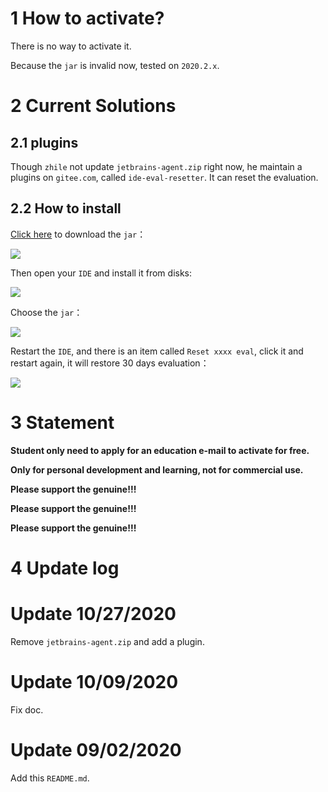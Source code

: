 # 1 How to activate?

There is no way to activate it.

Because the `jar` is invalid now, tested on `2020.2.x`.

# 2 Current Solutions

## 2.1 plugins

Though `zhile` not update `jetbrains-agent.zip` right now, he maintain a plugins on `gitee.com`, called `ide-eval-resetter`. It can reset the evaluation.

## 2.2 How to install 

[Click here](https://gitee.com/pengzhile/ide-eval-resetter/releases) to download the `jar`：

![](https://github.com/2293736867/JetBrainsActivation/blob/master/img/1.png)

Then open your `IDE` and install it from disks:

![](https://github.com/2293736867/JetBrainsActivation/blob/master/img/2.png)

Choose the `jar`：

![](https://github.com/2293736867/JetBrainsActivation/blob/master/img/3.png)

Restart the `IDE`, and there is an item called `Reset xxxx eval`, click it and restart again, it will restore 30 days evaluation：

![](https://github.com/2293736867/JetBrainsActivation/blob/master/img/4.png)


# 3 Statement

**Student only need to apply for an education e-mail to activate for free.**

**Only for personal development and learning, not for commercial use.**

**Please support the genuine!!!**

**Please support the genuine!!!**

**Please support the genuine!!!**

# 4 Update log

# Update 10/27/2020
Remove `jetbrains-agent.zip` and add a plugin.

# Update 10/09/2020

Fix doc.

# Update 09/02/2020

Add this `README.md`.
